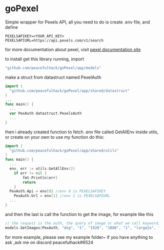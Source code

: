 # goPexel
Simple wrapper for Pexels API, all you need to do is create .env file, and define
```.env
PEXELSAPIKEY=<YOUR_API_KEY>
PEXELSAPIURL=https://api.pexels.com/v1/search
```
for more documentation about pexel, visit [pexel documentation site](https://www.pexels.com/api/documentation/)

to install get this library running, import
```go
"github.com/peacefulhack/goPexel/app/models"
```

make a struct from datastruct named PexelAuth
```go
import (
  "github.com/peacefulhack/goPexel/app/shared/datastruct"
)
...
func main() {
  ...
  var PexAuth datastruct.PexelsAuth
  ...
}
```

then i already created function to fetch .env file called GetAllEnv inside utils, or create on your own
to use my function do this:
```go
import (
  "github.com/peacefulhack/goPexel/app/shared/utils"
)
func main() {
  ...
  env, err := utils.GetAllEnv(2)
	if err != nil {
		fmt.Println(err)
		return
	}
  PexAuth.Api = env[0] //env 0 is PEXELSAPIKEY
	PexAuth.Url = env[1] //env 1 is PEXELSAPIURL
  ...
}
```
and then the last is call the function to get the image, for example like this
```go
// the request is the auth, the query of image or what we call keyword, image per-page, width, height, what page does the image will get: 1 for default, image size, and location of image will saved
models.GetImages(PexAuth, "dog", "1", "1920", "1080", "1", "large2x", "temp/")
```

for more example, please see my example folder~
if you have anything to ask ,ask me on discord peacefulhack#6524
